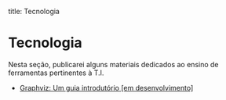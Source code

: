 title: Tecnologia

# Tecnologia

Nesta seção, publicarei alguns materiais dedicados ao ensino de ferramentas pertinentes à T.I.

- [Graphviz: Um guia introdutório \[em desenvolvimento\]](./graphviz/)
